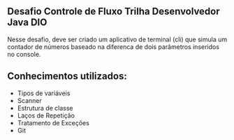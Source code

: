 ## Desafio Controle de Fluxo Trilha Desenvolvedor Java DIO

Nesse desafio, deve ser criado um aplicativo de terminal (cli) que simula um contador de números baseado na diferenca de dois parâmetros inseridos no console.

## Conhecimentos utilizados:

- Tipos de variáveis
- Scanner
- Estrutura de classe
- Laços de Repetição
- Tratamento de Exceções
- Git